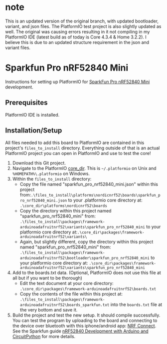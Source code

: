 # note
This is an updated version of the original branch, with updated bootloader, variant, and json files.
The PlatformIO test project is also slightly updated as well.
The original was causing errors resulting in it not compiling in my PlatformIO IDE (latest build as of today is Core 4.3.4 & Home 3.2.2). I believe this is due to an updated structure requirement in the json and variant files. 

# Sparkfun Pro nRF52840 Mini
Instructions for setting up PlatformIO for [SparkFun Pro nRF52840 Mini](https://www.sparkfun.com/products/15025) development.

## Prerequisites

PlatformIO IDE is installed.

## Installation/Setup

All files needed to add this board to PlatformIO are contained in this project's `files_to_install` directory. Everything outside of that is an actual PlatformIO project you can open in PlatformIO and use to test the core!

1. Download this Git project.
2. Navigate to the PlatformIO [core_dir](https://docs.platformio.org/en/latest/projectconf/section_platformio.html#projectconf-pio-core-dir). This is `~/.platformio` on Unix and `%HOMEPATH%\.platformio` on Windows.
3. Within the `files_to_install` directory:
    * Copy the file named "sparkfun_pro_nrf52840_mini.json" within this project from:`.\files_to_install\platforms\nordicnrf52\boards\sparkfun_pro_nrf52840_mini.json` to your .platformio core directory at: `.\core_dir\platforms\nordicnrf52\boards`
    * Copy the directory within this project named "sparkfun_pro_nrf52840_mini" from: `.\files_to_install\packages\framework-arduinoadafruitnrf52\variants\sparkfun_pro_nrf52840_mini` to your platformio core directory at:`.\core_dir\packages\framework-arduinoadafruitnrf52\variants\`
    * Again, but slightly different, copy the directory within this project named "sparkfun_pro_nrf52840_mini" from: `.\files_to_install\packages\framework-arduinoadafruitnrf52\bootloader\sparkfun_pro_nrf52840_mini`
to your platformio core directory at: `.\core_dir\packages\framework-arduinoadafruitnrf52\variants\sparkfun_pro_nrf52840_mini`
7. Add to the boards.txt data. (Optional, PlatformIO does not use this file at all but if you want to be thorough)
    * Edit the text document at your core directory: `.\core_dir\packages\framework-arduinoadafruitnrf52\boards.txt`
    * Copy the contents of the file within this project at: `.\files_to_install\packages\framework-arduinoadafruitnrf52\boards_sparkfun.txt` into the `boards.txt` file at the very bottom and save it.
8. Build the project and test the new setup. It should compile successfully. You can test the program by uploading to the board and connecting to the device over bluetooth with this iphone/android app: [NRF Connect](https://itunes.apple.com/us/app/nrf-connect/id1054362403). See the Sparkfun guide [nRF52840 Development with Arduino and CircuitPython](https://learn.sparkfun.com/tutorials/nrf52840-development-with-arduino-and-circuitpython#arduino-examples) for more details.
